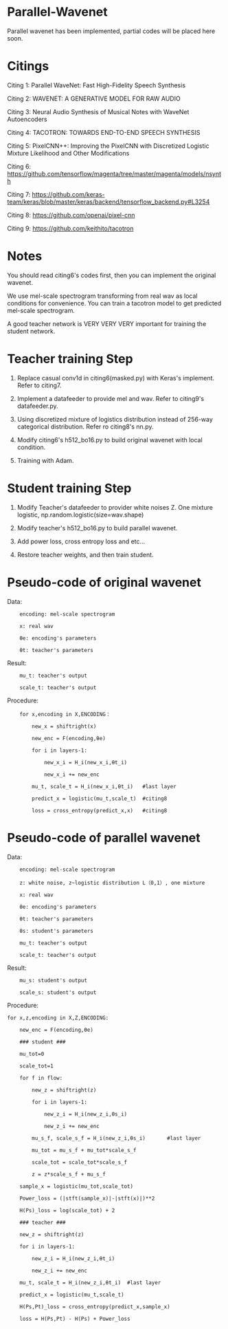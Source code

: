 # Parallel-Wavenet

Parallel wavenet has been implemented, partial codes will be placed here soon.

# Citings

Citing 1: Parallel WaveNet: Fast High-Fidelity Speech Synthesis

Citing 2: WAVENET: A GENERATIVE MODEL FOR RAW AUDIO

Citing 3: Neural Audio Synthesis of Musical Notes with WaveNet Autoencoders

Citing 4: TACOTRON: TOWARDS END-TO-END SPEECH SYNTHESIS 

Citing 5: PixelCNN++: Improving the PixelCNN with Discretized Logistic Mixture Likelihood and Other Modifications

Citing 6: https://github.com/tensorflow/magenta/tree/master/magenta/models/nsynth

Citing 7: https://github.com/keras-team/keras/blob/master/keras/backend/tensorflow_backend.py#L3254

Citing 8: https://github.com/openai/pixel-cnn

Citing 9: https://github.com/keithito/tacotron

# Notes

You should read citing6's codes first, then you can implement the original wavenet.

We use mel-scale spectrogram transforming from real wav as local conditions for convenience. You can train a tacotron model to get predicted mel-scale spectrogram.

A good teacher network is VERY VERY VERY important for training the student network.

# Teacher training Step

1. Replace casual conv1d in citing6(masked.py) with Keras's implement. Refer to citing7.

2. Implement a datafeeder to provide mel and wav. Refer to citing9's datafeeder.py.

3. Using discretized mixture of logistics distribution instead of 256-way categorical distribution. Refer ro citing8's nn.py.

4. Modify citing6's h512_bo16.py to build original wavenet with local condition.

5. Training with Adam.

# Student training Step

1. Modify Teacher's datafeeder to provider white noises Z. One mixture logistic, np.random.logistic(size=wav.shape)

2. Modify teacher's h512_bo16.py to build parallel wavenet.

3. Add power loss, cross entropy loss and etc...

4. Restore teacher weights, and then train student.


# Pseudo-code of original wavenet
  
  Data:
  
        encoding: mel-scale spectrogram  
  
        x: real wav
        
        θe: encoding's parameters
        
        θt: teacher's parameters
        
  Result:
        
        mu_t: teacher's output
        
        scale_t: teacher's output
  
  Procedure:
        
        for x,encoding in X,ENCODING：
  			  
            new_x = shiftright(x)
  				
            new_enc = F(encoding,θe)
  				
            for i in layers-1:
  					
                new_x_i = H_i(new_x_i,θt_i)
  					
                new_x_i += new_enc
  				
            mu_t, scale_t = H_i(new_x_i,θt_i)   #last layer
  				
            predict_x = logistic(mu_t,scale_t)  #citing8
  				
            loss = cross_entropy(predict_x,x)   #citing8
        
  
  
        
# Pseudo-code of parallel wavenet
  
  Data: 
        
        encoding: mel-scale spectrogram 
        
        z: white noise, z~logistic distribution L（0,1）, one mixture 
        
        x: real wav
        
        θe: encoding's parameters
        
        θt: teacher's parameters
        
        θs: student's parameters
        
        mu_t: teacher's output
        
        scale_t: teacher's output
  
  Result: 
        
        mu_s: student's output
        
        scale_s: student's output
  
  Procedure:
  		
	for x,z,encoding in X,Z,ENCODING:

		new_enc = F(encoding,θe)
				
		### student ###
				
		mu_tot=0
				
		scale_tot=1
		
		for f in flow:					
			
			new_z = shiftright(z)
					
			for i in layers-1:
			
				new_z_i = H_i(new_z_i,θs_i)
  							
  				new_z_i += new_enc
  					
  			mu_s_f, scale_s_f = H_i(new_z_i,θs_i)		#last layer
						
			mu_tot = mu_s_f + mu_tot*scale_s_f
						
			scale_tot = scale_tot*scale_s_f
			
			z = z*scale_s_f + mu_s_f 
				
		sample_x = logistic(mu_tot,scale_tot)
				
		Power_loss = (|stft(sample_x)|-|stft(x)|)**2
				
		H(Ps)_loss = log(scale_tot) + 2
				
		### teacher ###
				
		new_z = shiftright(z)
  			
  		for i in layers-1:
  			
 			new_z_i = H_i(new_z_i,θt_i)
  					
  			new_z_i += new_enc
  			
  		mu_t, scale_t = H_i(new_z_i,θt_i)  #last layer
  			
  		predict_x = logistic(mu_t,scale_t) 
  			
  		H(Ps,Pt)_loss = cross_entropy(predict_x,sample_x)	 
  			
  		loss = H(Ps,Pt) - H(Ps) + Power_loss

